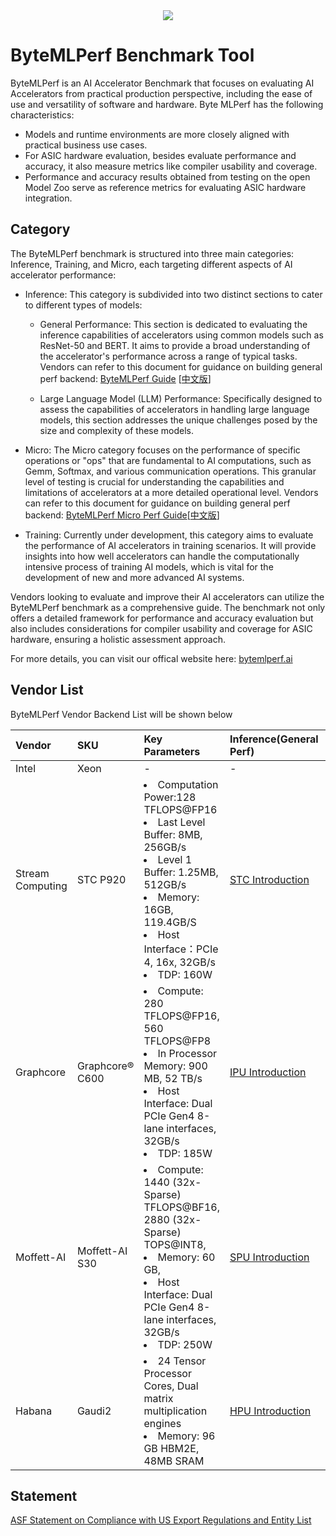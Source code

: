 <div align="center">
  <img src="docs/images/icon.png">
</div>


# ByteMLPerf Benchmark Tool
ByteMLPerf is an AI Accelerator Benchmark that focuses on evaluating AI Accelerators from practical production perspective, including the ease of use and versatility of software and hardware. Byte MLPerf has the following characteristics:
- Models and runtime environments are more closely aligned with practical business use cases.
- For ASIC hardware evaluation, besides evaluate performance and accuracy, it also measure metrics like compiler usability and coverage.
- Performance and accuracy results obtained from testing on the open Model Zoo serve as reference metrics for evaluating ASIC hardware integration.

## Category
The ByteMLPerf benchmark is structured into three main categories: Inference, Training, and Micro, each targeting different aspects of AI accelerator performance:

- Inference: This category is subdivided into two distinct sections to cater to different types of models:

  - General Performance: This section is dedicated to evaluating the inference capabilities of accelerators using common models such as ResNet-50 and BERT. It aims to provide a broad understanding of the accelerator's performance across a range of typical tasks. Vendors can refer to this document for guidance on building general perf backend: [ByteMLPerf Guide](https://bytedance.us.feishu.cn/docx/L98Mdw3J6obMtJxeRBzuHeRbsof) [[中文版](https://bytedance.feishu.cn/docs/doccno9eLS3OseTA5aMBeeQf2cf#TDK8of)]

  - Large Language Model (LLM) Performance: Specifically designed to assess the capabilities of accelerators in handling large language models, this section addresses the unique challenges posed by the size and complexity of these models.

- Micro: The Micro category focuses on the performance of specific operations or "ops" that are fundamental to AI computations, such as Gemm, Softmax, and various communication operations. This granular level of testing is crucial for understanding the capabilities and limitations of accelerators at a more detailed operational level. Vendors can refer to this document for guidance on building general perf backend: [ByteMLPerf Micro Perf Guide](https://bytedance.us.larkoffice.com/docx/EpjFdSpRsoOIHWxtKgjuRsMPsFB)[[中文版](https://bytedance.us.larkoffice.com/docx/LJWvdGVAzoxXkTxF9h9uIETbsWc)]

- Training: Currently under development, this category aims to evaluate the performance of AI accelerators in training scenarios. It will provide insights into how well accelerators can handle the computationally intensive process of training AI models, which is vital for the development of new and more advanced AI systems.

Vendors looking to evaluate and improve their AI accelerators can utilize the ByteMLPerf benchmark as a comprehensive guide. The benchmark not only offers a detailed framework for performance and accuracy evaluation but also includes considerations for compiler usability and coverage for ASIC hardware, ensuring a holistic assessment approach.

For more details, you can visit our offical website here: [bytemlperf.ai](https://bytemlperf.ai/)

## Vendor List
ByteMLPerf Vendor Backend List will be shown below

| Vendor | SKU | Key Parameters | Inference(General Perf) | Inference(LLM Perf) |
| :---- | :----| :---- | :---- | :---- |
| Intel | Xeon | - | - | - |
| Stream Computing | STC P920 | <li>Computation Power:128 TFLOPS@FP16 <li> Last Level Buffer: 8MB, 256GB/s <li>Level 1 Buffer: 1.25MB, 512GB/s   <li> Memory: 16GB, 119.4GB/S <li> Host Interface：PCIe 4, 16x, 32GB/s <li> TDP: 160W | [STC Introduction](byte_infer_perf/general_perf/backends/STC/README.md) | - |
| Graphcore | Graphcore® C600 | <li>Compute: 280 TFLOPS@FP16, 560 TFLOPS@FP8 <li> In Processor Memory: 900 MB, 52 TB/s <li> Host Interface: Dual PCIe Gen4 8-lane interfaces, 32GB/s <li> TDP: 185W | [IPU Introduction](byte_infer_perf/general_perf/backends/IPU/README.md) | - |
| Moffett-AI | Moffett-AI S30 | <li>Compute: 1440 (32x-Sparse) TFLOPS@BF16, 2880 (32x-Sparse) TOPS@INT8, <li> Memory: 60 GB,  <li> Host Interface: Dual PCIe Gen4 8-lane interfaces, 32GB/s <li> TDP: 250W | [SPU Introduction](byte_infer_perf/general_perf/backends/SPU/README.md) | - |
| Habana | Gaudi2 | <li>24 Tensor Processor Cores, Dual matrix multiplication engines <li> Memory: 96 GB HBM2E, 48MB SRAM | [HPU Introduction](byte_infer_perf/general_perf/backends/HPU/README.md) | - |

## Statement
[ASF Statement on Compliance with US Export Regulations and Entity List](https://news.apache.org/foundation/entry/statement-by-the-apache-software)
